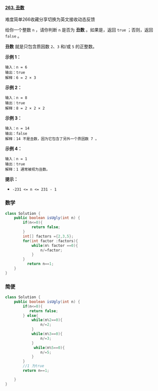 #### [263. 丑数](https://leetcode-cn.com/problems/ugly-number/)

难度简单266收藏分享切换为英文接收动态反馈

给你一个整数 `n` ，请你判断 `n` 是否为 **丑数** 。如果是，返回 `true` ；否则，返回 `false` 。

**丑数** 就是只包含质因数 `2`、`3` 和/或 `5` 的正整数。

 

**示例 1：**

```
输入：n = 6
输出：true
解释：6 = 2 × 3
```

**示例 2：**

```
输入：n = 8
输出：true
解释：8 = 2 × 2 × 2
```

**示例 3：**

```
输入：n = 14
输出：false
解释：14 不是丑数，因为它包含了另外一个质因数 7 。
```

**示例 4：**

```
输入：n = 1
输出：true
解释：1 通常被视为丑数。
```

 

**提示：**

- `-231 <= n <= 231 - 1`

### 数学

```java
class Solution {
    public boolean isUgly(int n) {
        if(n<=0){
            return false;
        }
        int[] factors ={2,3,5};
        for(int factor :factors){
            while(n% factor ==0){
                n/=factor;
            }
        }
          return n==1;
    }
}
```

### 简便

```java
class Solution {
    public boolean isUgly(int n) {
        if(n<=0){
           return false;
        } else{
            while(n%2==0){
                n/=2;
            }
            while(n%3==0){
                n/=3;
            }
             while(n%5==0){
                n/=5;
            }
        }
        //1 为true
        return n==1;

    }
}
```

